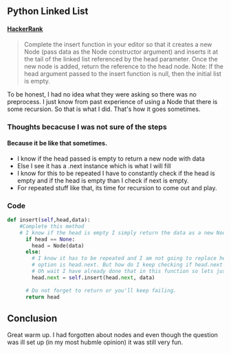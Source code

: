 ## Python Linked List

#### [HackerRank](www.hackerrank.com)

> Complete the insert function in your editor so that it creates a new Node (pass data as the Node constructor argument)
> and inserts it at the tail of the linked list referenced by the head parameter. Once the new node is added, return the
> reference to the head node.
> Note: If the head argument passed to the insert function is null, then the initial list is empty.

To be honest, I had no idea what they were asking so there was no preprocess. I just know from past experience of using a
Node that there is some recursion. So that is what I did. That's how it goes sometimes.

### Thoughts becacuse I was not sure of the steps
#### Because it be like that sometimes.

* I know if the head passed is empty to return a new node with data
* Else I see it has a .next instance which is what I will fill
* I know for this to be repeated I have to constantly check if the head is empty and if the head is empty than I check if next is empty.
* For repeated stuff like that, its time for recursion to come out and play.

### Code

```python
def insert(self,head,data): 
    #Complete this method
    # I know if the head is empty I simply return the data as a new Node
      if head == None:
        head = Node(data)
      else:
        # I know it has to be repeated and I am not going to replace head so the next
        # option is head.next. But how do I keep checking if head.next is empty?
        # Oh wait I have already done that in this function so lets just re-call it ;)
        head.next = self.insert(head.next, data)
        
      # Do not forget to return or you'll keep failing.
      return head
```

## Conclusion

Great warm up. I had forgotten about nodes and even though the question was ill set up (in my most hubmle opinion) it was still
very fun.
